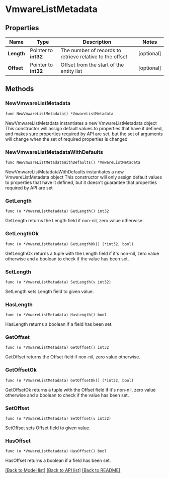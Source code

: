 # VmwareListMetadata

## Properties

Name | Type | Description | Notes
------------ | ------------- | ------------- | -------------
**Length** | Pointer to **int32** | The number of records to retrieve relative to the offset | [optional] 
**Offset** | Pointer to **int32** | Offset from the start of the entity list | [optional] 

## Methods

### NewVmwareListMetadata

`func NewVmwareListMetadata() *VmwareListMetadata`

NewVmwareListMetadata instantiates a new VmwareListMetadata object
This constructor will assign default values to properties that have it defined,
and makes sure properties required by API are set, but the set of arguments
will change when the set of required properties is changed

### NewVmwareListMetadataWithDefaults

`func NewVmwareListMetadataWithDefaults() *VmwareListMetadata`

NewVmwareListMetadataWithDefaults instantiates a new VmwareListMetadata object
This constructor will only assign default values to properties that have it defined,
but it doesn't guarantee that properties required by API are set

### GetLength

`func (o *VmwareListMetadata) GetLength() int32`

GetLength returns the Length field if non-nil, zero value otherwise.

### GetLengthOk

`func (o *VmwareListMetadata) GetLengthOk() (*int32, bool)`

GetLengthOk returns a tuple with the Length field if it's non-nil, zero value otherwise
and a boolean to check if the value has been set.

### SetLength

`func (o *VmwareListMetadata) SetLength(v int32)`

SetLength sets Length field to given value.

### HasLength

`func (o *VmwareListMetadata) HasLength() bool`

HasLength returns a boolean if a field has been set.

### GetOffset

`func (o *VmwareListMetadata) GetOffset() int32`

GetOffset returns the Offset field if non-nil, zero value otherwise.

### GetOffsetOk

`func (o *VmwareListMetadata) GetOffsetOk() (*int32, bool)`

GetOffsetOk returns a tuple with the Offset field if it's non-nil, zero value otherwise
and a boolean to check if the value has been set.

### SetOffset

`func (o *VmwareListMetadata) SetOffset(v int32)`

SetOffset sets Offset field to given value.

### HasOffset

`func (o *VmwareListMetadata) HasOffset() bool`

HasOffset returns a boolean if a field has been set.


[[Back to Model list]](../README.md#documentation-for-models) [[Back to API list]](../README.md#documentation-for-api-endpoints) [[Back to README]](../README.md)


